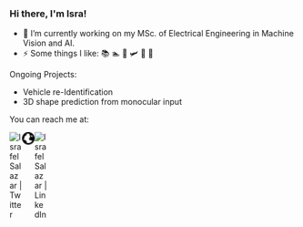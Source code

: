 ### Hi there, I'm Isra!

<!--
**israfelsr/israfelsr** is a ✨ _special_ ✨ repository because its `README.md` (this file) appears on your GitHub profile.
Here are some ideas to get you started:
-->

- 🔭 I’m currently working on my MSc. of Electrical Engineering in Machine Vision and AI.
- ⚡ Some things I like: 📚 🏊‍ 🏃‍ 🛩 🤖 🧠 

Ongoing Projects:
- Vehicle re-Identification
- 3D shape prediction from monocular input

You can reach me at:

[<img align="left" alt="IsrafelSalazar | Twitter" width="22px" src="https://www.flaticon.com/svg/static/icons/svg/733/733635.svg" />](https://twitter.com/IsrafelSalazar)
[<img align="left" alt="http://israfelsr.github.io/" width="22px" src="https://raw.githubusercontent.com/iconic/open-iconic/master/svg/globe.svg" />](http://israfelsr.github.io/)
[<img align="left" alt="IsrafelSalazar | LinkedIn" width="22px" src="https://cdn.jsdelivr.net/npm/simple-icons@v3/icons/linkedin.svg" />](https://www.linkedin.com/in/israfelsalazar/)

